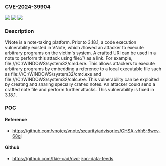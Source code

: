 ### [CVE-2024-39904](https://cve.mitre.org/cgi-bin/cvename.cgi?name=CVE-2024-39904)
![](https://img.shields.io/static/v1?label=Product&message=vnote&color=blue)
![](https://img.shields.io/static/v1?label=Version&message=%3D%20%3C%203.18.1%20&color=brighgreen)
![](https://img.shields.io/static/v1?label=Vulnerability&message=CWE-73%3A%20External%20Control%20of%20File%20Name%20or%20Path&color=brighgreen)

### Description

VNote is a note-taking platform. Prior to 3.18.1, a code execution vulnerability existed in VNote, which allowed an attacker to execute arbitrary programs on the victim's system. A crafted URI can be used in a note to perform this attack using file:/// as a link. For example, file:///C:/WINDOWS/system32/cmd.exe. This allows attackers to execute arbitrary programs by embedding a reference to a local executable file such as file:///C:/WINDOWS/system32/cmd.exe and file:///C:/WINDOWS/system32/calc.exe. This vulnerability can be exploited by creating and sharing specially crafted notes. An attacker could send a crafted note file and perform further attacks. This vulnerability is fixed in 3.18.1.

### POC

#### Reference
- https://github.com/vnotex/vnote/security/advisories/GHSA-vhh5-8wcv-68gj

#### Github
- https://github.com/fkie-cad/nvd-json-data-feeds

